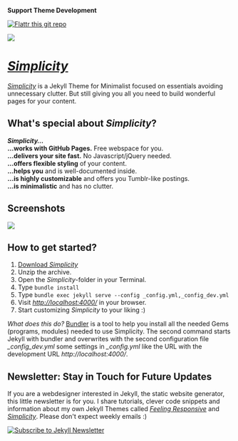 **Support Theme Development**

[![Flattr this git repo](http://api.flattr.com/button/flattr-badge-large.png)](https://flattr.com/submit/auto?user_id=Phlow&url=https://github.com/Phlow/simplicity&title=Support%20Feeling%20Responsive%20Jekyll%20Theme&language=en_GB&tags=github,jekyll,theme,webdesign&category=software)


[![](https://phlow.github.io/static/screenshot_simplicity_theme.jpg)][1]

# [*Simplicity*][1]

[*Simplicity*][1] is a Jekyll Theme for Minimalist focused on essentials avoiding unnecessary clutter. But still giving you all you need to build wonderful pages for your content.



## What's special about *Simplicity*?

***Simplicity…***  
**…works with GitHub Pages.** Free webspace for you.  
**…delivers your site fast.** No Javascript/jQuery needed.  
**…offers flexible styling** of your content.  
**…helps you** and is well-documented inside.  
**…is highly customizable** and offers you Tumblr-like postings.  
**…is minimalistic** and has no clutter.



## Screenshots

![](https://phlow.github.io/static/simplicity-screenshots-1.jpg)




## How to get started?

1. [Download *Simplicity*](https://github.com/Phlow/simplicity/archive/gh-pages.zip)
2. Unzip the archive.
3. Open the *Simplicity*-folder in your Terminal.
4. Type `bundle install`
5. Type `bundle exec jekyll serve --config _config.yml,_config_dev.yml`
6. Visit *<http://localhost:4000/>* in your browser.
7. Start customizing *Simplicity* to your liking :)

*What does this do?* [Bundler](http://bundler.io/) is a tool to help you install all the needed Gems (programs, modules) needed to use Simplicity. The second command starts Jekyll with bundler and overwrites with the second configuration file *_config_dev.yml* some settings in *_config.yml* like the URL with the development URL *http://localhost:4000/*.


## Newsletter: Stay in Touch for Future Updates

If you are a webdesigner interested in Jekyll, the static website generator, this little newsletter is for you. I share tutorials, clever code snippets and information about my own Jekyll Themes called [*Feeling Responsive*][7] and [*Simplicity*][8]. Please don't expect weekly emails :)

[![Subscribe to Jekyll Newsletter](https://phlow.github.io/static/tinyletter_subscribe_button.png)](https://tinyletter.com/feeling-responsive)



 [1]: https://phlow.github.io/simplicity
 [2]: #
 [3]: #
 [4]: #
 [5]: #
 [6]: #
 [7]: #
 [8]: #
 [9]: #
 [10]: #

